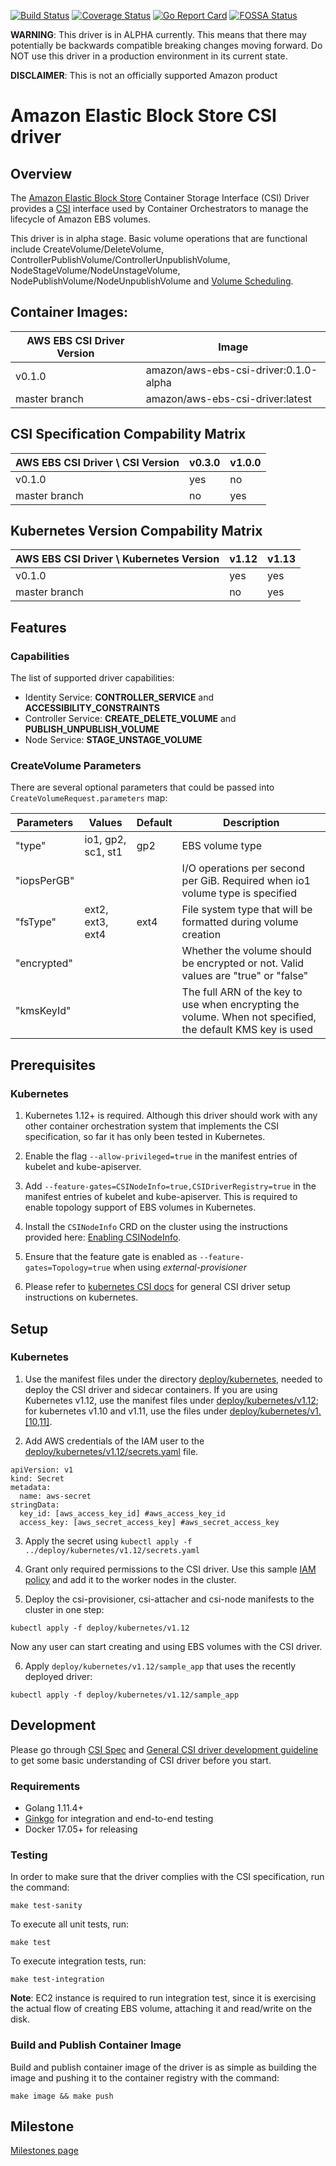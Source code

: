 [![Build Status](https://travis-ci.org/kubernetes-sigs/aws-ebs-csi-driver.svg?branch=master)](https://travis-ci.org/kubernetes-sigs/aws-ebs-csi-driver)
[![Coverage Status](https://coveralls.io/repos/github/kubernetes-sigs/aws-ebs-csi-driver/badge.svg?branch=master)](https://coveralls.io/github/kubernetes-sigs/aws-ebs-csi-driver?branch=master)
[![Go Report Card](https://goreportcard.com/badge/github.com/kubernetes-sigs/aws-ebs-csi-driver)](https://goreportcard.com/report/github.com/kubernetes-sigs/aws-ebs-csi-driver)
[![FOSSA Status](https://app.fossa.io/api/projects/git%2Bgithub.com%2Fd-nishi%2Faws-ebs-csi-driver.svg?type=shield)](https://app.fossa.io/projects/git%2Bgithub.com%2Fd-nishi%2Faws-ebs-csi-driver?ref=badge_shield)

**WARNING**: This driver is in ALPHA currently. This means that there may potentially be backwards compatible breaking changes moving forward. Do NOT use this driver in a production environment in its current state.

**DISCLAIMER**: This is not an officially supported Amazon product

# Amazon Elastic Block Store CSI driver

## Overview

The [Amazon Elastic Block Store](https://aws.amazon.com/ebs/) Container Storage Interface (CSI) Driver provides a [CSI](https://github.com/container-storage-interface/spec/blob/master/spec.md) interface used by Container Orchestrators to manage the lifecycle of Amazon EBS volumes.

This driver is in alpha stage. Basic volume operations that are functional include CreateVolume/DeleteVolume, ControllerPublishVolume/ControllerUnpublishVolume, NodeStageVolume/NodeUnstageVolume, NodePublishVolume/NodeUnpublishVolume and [Volume Scheduling](https://kubernetes.io/docs/concepts/storage/storage-classes/#volume-binding-mode).

## Container Images:

|AWS EBS CSI Driver Version | Image                               |
|---------------------------|-------------------------------------|
|v0.1.0                     |amazon/aws-ebs-csi-driver:0.1.0-alpha|
|master branch              |amazon/aws-ebs-csi-driver:latest     |

## CSI Specification Compability Matrix
| AWS EBS CSI Driver \ CSI Version       | v0.3.0| v1.0.0 | 
|----------------------------------------|-------|--------|
| v0.1.0                                 | yes   | no     |
| master branch                          | no    | yes    |

## Kubernetes Version Compability Matrix
| AWS EBS CSI Driver \ Kubernetes Version| v1.12 | v1.13 | 
|----------------------------------------|-------|-------|
| v0.1.0                                 | yes   | yes   |
| master branch                          | no    | yes   |

## Features
### Capabilities
The list of supported driver capabilities:
* Identity Service: **CONTROLLER_SERVICE** and **ACCESSIBILITY_CONSTRAINTS**
* Controller Service: **CREATE_DELETE_VOLUME** and **PUBLISH_UNPUBLISH_VOLUME**
* Node Service: **STAGE_UNSTAGE_VOLUME**

### CreateVolume Parameters
There are several optional parameters that could be passed into `CreateVolumeRequest.parameters` map:

| Parameters        | Values           | Default  | Description         |
|-------------------|------------------|----------|---------------------|
| "type"            |io1, gp2, sc1, st1| gp2      | EBS volume type     |
| "iopsPerGB"       |                  |          | I/O operations per second per GiB. Required when io1 volume type is specified |
| "fsType"          | ext2, ext3, ext4 | ext4     | File system type that will be formatted during volume creation |
| "encrypted"       |                  |          | Whether the volume should be encrypted or not. Valid values are "true" or "false" | 
| "kmsKeyId"        |                  |          | The full ARN of the key to use when encrypting the volume. When not specified, the default KMS key is used |

## Prerequisites
### Kubernetes
1. Kubernetes 1.12+ is required. Although this driver should work with any other container orchestration system that implements the CSI specification, so far it has only been tested in Kubernetes.

2. Enable the flag `--allow-privileged=true` in the manifest entries of kubelet and kube-apiserver.

3. Add `--feature-gates=CSINodeInfo=true,CSIDriverRegistry=true` in the manifest entries of kubelet and kube-apiserver. This is required to enable topology support of EBS volumes in Kubernetes.

4. Install the `CSINodeInfo` CRD on the cluster using the instructions provided here: [Enabling CSINodeInfo](https://kubernetes-csi.github.io/docs/Setup.html#enabling-csinodeinfo).

5. Ensure that the feature gate is enabled as `--feature-gates=Topology=true` when using *external-provisioner*

6. Please refer to [kubernetes CSI docs](https://kubernetes-csi.github.io/docs/Home.html) for general CSI driver setup instructions on kubernetes.

## Setup
### Kubernetes
1. Use the manifest files under the directory [deploy/kubernetes](../deploy/kubernetes), needed to deploy the CSI driver and sidecar containers. If you are using Kubernetes v1.12, use the manifest files under [deploy/kubernetes/v1.12](../deploy/kubernetes/v1.12); for kubernetes v1.10 and v1.11, use the files under [deploy/kubernetes/v1.[10,11]](../deploy/kubernetes/v1.[10,11]).

2. Add AWS credentials of the IAM user to the [deploy/kubernetes/v1.12/secrets.yaml](../deploy/kubernetes/v1.12/secrets.yaml) file.

```
apiVersion: v1
kind: Secret
metadata:
  name: aws-secret
stringData:
  key_id: [aws_access_key_id] #aws_access_key_id
  access_key: [aws_secret_access_key] #aws_secret_access_key
```

3. Apply the secret using `kubectl apply -f ../deploy/kubernetes/v1.12/secrets.yaml`

4. Grant only required permissions to the CSI driver. Use this sample [IAM policy](example-iam-policy.json) and add it to the worker nodes in the cluster.

5. Deploy the csi-provisioner, csi-attacher and csi-node manifests to the cluster in one step:

```
kubectl apply -f deploy/kubernetes/v1.12
```

Now any user can start creating and using EBS volumes with the CSI driver. 

6. Apply `deploy/kubernetes/v1.12/sample_app` that uses the recently deployed driver:

```
kubectl apply -f deploy/kubernetes/v1.12/sample_app
```

## Development
Please go through [CSI Spec](https://github.com/container-storage-interface/spec/blob/master/spec.md) and [General CSI driver development guideline](https://kubernetes-csi.github.io/docs/Development.html) to get some basic understanding of CSI driver before you start.

### Requirements
* Golang 1.11.4+
* [Ginkgo](https://github.com/onsi/ginkgo) for integration and end-to-end testing
* Docker 17.05+ for releasing

### Testing

In order to make sure that the driver complies with the CSI specification, run the command:

```
make test-sanity
```

To execute all unit tests, run:

```
make test
```

To execute integration tests, run:

```
make test-integration
```

**Note**: EC2 instance is required to run integration test, since it is exercising the actual flow of creating EBS volume, attaching it and read/write on the disk.

### Build and Publish Container Image

Build and publish container image of the driver is as simple as building the image and pushing it to the container registry with the command:

```
make image && make push
```

## Milestone
[Milestones page](https://github.com/kubernetes-sigs/aws-ebs-csi-driver/milestones)
